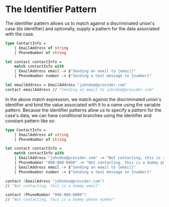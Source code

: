 # The Identifier Pattern

The identifier pattern allows us to match against a discriminated union's case (its identifier) and optionally, supply a pattern for the data associated with the case.

```fsharp
type ContactInfo =
    | EmailAddress of string
    | PhoneNumber of string

let contact contactInfo =
    match contactInfo with
    | EmailAddress email -> $"Sending an email to {email}"
    | PhoneNumber number -> $"Sending a text message to {number}"

let emailAddress = EmailAddress "johndoe@provider.com"
contact emailAddress // "Sending an email to johndoe@provider.com"
```

In the above match expression, we match against the discriminated union's identifier and bind the value associated with it to a name using the variable pattern. Because the identifier patterns allow us to specify a pattern for the case's data, we can have conditional branches using the identifier and constant pattern like so:

```fsharp
type ContactInfo =
    | EmailAddress of string
    | PhoneNumber of string

let contact contactInfo =
    match contactInfo with
    | EmailAddress "johndoe@provider.com" -> "Not contacting, this is a dummy email"
    | PhoneNumber "000-000-0000" -> "Not contacting, this is a dummy phone number"
    | EmailAddress email -> $"Sending an email to {email}"
    | PhoneNumber number -> $"Sending a text message to {number}"

contact (EmailAdress "johndoe@provider.com")
// "Not contacting, this is a dummy email"

contact (PhoneNumber "000-000-0000")
// "Not contacting, this is a dummy phone number"
```